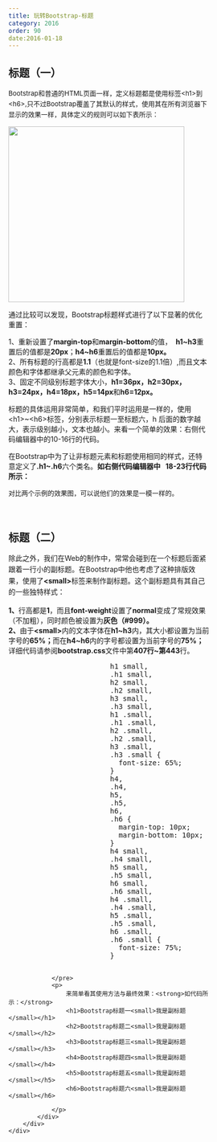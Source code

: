 ```yaml
---
title: 玩转Bootstrap-标题
category: 2016
order: 90
date:2016-01-18
---
```

<div id="js-aticle-container" class="cwrap-autoheight aticle-container" style="width: 400px;">
    <div class="code-panel" id="J_PanelCode">
        <h2 class="code-head" id="J_CodeLang" data-lang="HTML">
            标题（一）
        </h2>
        <div class="code-description" id="J_CodeDescr">
            <div class="code-desc co">
                <p>
                    <span style="font-size: 13px; line-height: 1.6em;">Bootstrap和普通的HTML页面一样，定义标题都是使用标签&lt;h1&gt;到&lt;h6&gt;,只不过Bootstrap覆盖了其默认的样式，使用其在所有浏览器下显示的效果一样，具体定义的规则可以如下表所示：</span>
                </p>
                <p>
                    <span style="font-size: 13px; line-height: 1.6em;"><a href="http://img.mukewang.com/53acce330001429807730337.jpg"><img alt="" src="http://img.mukewang.com/53acce330001429807730337.jpg" style="width: 350px;"></a></span>
                </p>
                <p>
                    通过比较可以发现，Bootstrap标题样式进行了以下显著的优化重置：
                </p>
                <p>
                    1、重新设置了<strong>margin-top</strong>和<strong>margin-bottom</strong>的值， &nbsp;<strong>h1~h3</strong>重置后的值都是<strong>20px</strong>；<strong>h4~h6</strong>重置后的值都是<strong>10px。</strong><br>
                    2、所有标题的行高都是<strong>1.1</strong>（也就是font-size的1.1倍）,而且文本颜色和字体都继承父元素的颜色和字体。<br>
                    3、固定不同级别标题字体大小，<strong>h1=36px，h2=30px，h3=24px，h4=18px，h5=14px</strong>和<strong>h6=12px。</strong>
                </p>
                <p>
                    标题的具体运用非常简单，和我们平时运用是一样的，使用&lt;h1&gt;~&lt;h6&gt;标签，分别表示标题一至标题六，h 后面的数字越大，表示级别越小，文本也越小。来看一个简单的效果：右侧代码编辑器中的10-16行的代码。
                </p>
                <p>
                    在Bootstrap中为了让非标题元素和标题使用相同的样式，还特意定义了<strong>.h1~.h6</strong>六个类名。<strong>如右侧代码编辑器中 &nbsp; 18-23行代码所示：</strong>
                </p>
                <p>
                    <span style="font-size: 13px; line-height: 1.6em;">对比两个示例的效果图，可以说他们的效果是一模一样的。</span>
                </p>
                <p>
                    &nbsp;
                </p>
            </div>
        </div>
    </div>
</div>
<div id="js-aticle-container" class="cwrap-autoheight aticle-container" style="width: 400px;">
    <div class="code-panel" id="J_PanelCode">
        <h2 class="code-head" id="J_CodeLang" data-lang="HTML">
            标题（二）
        </h2>
        <div class="code-description" id="J_CodeDescr">
            <div class="code-desc co">
                <p>
                    <span style="line-height: 1.6em;">除此之外，我们在Web的制作中，常常会碰到在一个标题后面紧跟着一行小的副标题。在Bootstrap中他也考虑了这种排版效果，使用了</span><strong style="line-height: 1.6em;">&lt;small&gt;</strong><span style="line-height: 1.6em;">标签来制作副标题。这个副标题具有其自己的一些独特样式：</span>
                </p>
                <p>
                    <strong>1、</strong>行高都是<strong>1</strong>，而且<strong>font-weight</strong>设置了<strong>normal</strong>变成了常规效果（不加粗），同时颜色被设置为<strong>灰色（#999）。</strong><br>
                    <strong>2、</strong>由于<strong>&lt;small&gt;</strong>内的文本字体在<strong>h1~h3</strong>内，其大小都设置为当前字号的<strong>65%；</strong>而在<strong>h4~h6</strong>内的字号都设置为当前字号的<strong>75%；</strong><br>
                    详细代码请参阅<strong>bootstrap.css</strong>文件中第<strong>407行~第443</strong>行。
                </p>
                <pre class="code">
						h1 small,
				        .h1 small,
				        h2 small,
				        .h2 small,
				        h3 small,
				        .h3 small,
				        h1 .small,
				        .h1 .small,
				        h2 .small,
				        .h2 .small,
				        h3 .small,
				        .h3 .small {
				          font-size: 65%;
				        }
				        h4,
				        .h4,
				        h5,
				        .h5,
				        h6,
				        .h6 {
				          margin-top: 10px;
				          margin-bottom: 10px;
				        }
				        h4 small,
				        .h4 small,
				        h5 small,
				        .h5 small,
				        h6 small,
				        .h6 small,
				        h4 .small,
				        .h4 .small,
				        h5 .small,
				        .h5 .small,
				        h6 .small,
				        .h6 .small {
				          font-size: 75%;
				        }
				        
				</pre>
                <p>
                    来简单看其使用方法与最终效果：<strong>如代码所示：</strong>
                    <h1>Bootstrap标题一<small>我是副标题</small></h1>
					<h2>Bootstrap标题二<small>我是副标题</small></h2>
					<h3>Bootstrap标题三<small>我是副标题</small></h3>
					<h4>Bootstrap标题四<small>我是副标题</small></h4>
					<h5>Bootstrap标题五<small>我是副标题</small></h5>
					<h6>Bootstrap标题六<small>我是副标题</small></h6>
                    
                </p>
            </div>
        </div>
    </div>
</div>
